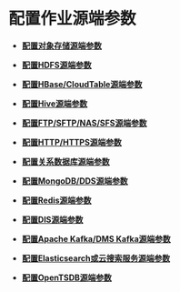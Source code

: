 # 配置作业源端参数<a name="dayu_01_0047"></a>

-   **[配置对象存储源端参数](配置对象存储源端参数.md)**  

-   **[配置HDFS源端参数](配置HDFS源端参数.md)**  

-   **[配置HBase/CloudTable源端参数](配置HBase-CloudTable源端参数.md)**  

-   **[配置Hive源端参数](配置Hive源端参数.md)**  

-   **[配置FTP/SFTP/NAS/SFS源端参数](配置FTP-SFTP-NAS-SFS源端参数.md)**  

-   **[配置HTTP/HTTPS源端参数](配置HTTP-HTTPS源端参数.md)**  

-   **[配置关系数据库源端参数](配置关系数据库源端参数.md)**  

-   **[配置MongoDB/DDS源端参数](配置MongoDB-DDS源端参数.md)**  

-   **[配置Redis源端参数](配置Redis源端参数.md)**  

-   **[配置DIS源端参数](配置DIS源端参数.md)**  

-   **[配置Apache Kafka/DMS Kafka源端参数](配置Apache-Kafka-DMS-Kafka源端参数.md)**  

-   **[配置Elasticsearch或云搜索服务源端参数](配置Elasticsearch或云搜索服务源端参数.md)**  

-   **[配置OpenTSDB源端参数](配置OpenTSDB源端参数.md)**  


